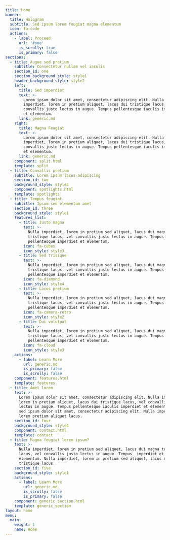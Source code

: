 ```yaml
---
title: Home
banner:
  title: Hologram
  subtitle: Sed ipsum lorem feugiat magna elementum
  icon: fa-code
  actions:
    - label: Proceed
      url: '#one'
      is_scrolly: true
      is_primary: false
sections:
  - title: Augue sed pretium
    subtitle: Consectetur nullam vel iaculis
    section_id: one
    section_background_style: style1
    header_background_style: style2
    left:
      title: Sed imperdiet
      text: >-
        Lorem ipsum dolor sit amet, consectetur adipiscing elit. Nulla
        imperdiet, lorem in pretium aliquet, lacus dui tristique lacus, vel
        convallis justo lectus in augue. Tempus pellentesque iaculis imperdiet
        et elementum.
      link: generic.md
    right:
      title: Magna Feugiat
      text: >-
        Lorem ipsum dolor sit amet, consectetur adipiscing elit. Nulla
        imperdiet, lorem in pretium aliquet, lacus dui tristique lacus, vel
        convallis justo lectus in augue. Tempus pellentesque iaculis imperdiet
        et elementum.
      link: generic.md
    component: split.html
    template: split
  - title: Convallis pretium
    subtitle: Lorem ipsum lacus adipiscing
    section_id: two
    background_style: style3
    component: spotlights.html
    template: spotlights
  - title: Tempus feugiat
    subtitle: Ipsum sed elementum amet
    section_id: three
    background_style: style1
    features_list:
      - title: Justo magna
        text: >-
          Nulla imperdiet, lorem in pretium sed aliquet, lacus dui magna
          tristique lacus, vel convallis justo lectus in augue. Tempus
          pellentesque imperdiet et elementum.
        icon: fa-cubes
        icon_style: style3
      - title: Sed trisique
        text: >-
          Nulla imperdiet, lorem in pretium sed aliquet, lacus dui magna
          tristique lacus, vel convallis justo lectus in augue. Tempus
          pellentesque imperdiet et elementum.
        icon: fa-diamond
        icon_style: style4
      - title: Lacus pretium
        text: >-
          Nulla imperdiet, lorem in pretium sed aliquet, lacus dui magna
          tristique lacus, vel convallis justo lectus in augue. Tempus
          pellentesque imperdiet et elementum.
        icon: fa-camera-retro
        icon_style: style2
      - title: Dui volutpat
        text: >-
          Nulla imperdiet, lorem in pretium sed aliquet, lacus dui magna
          tristique lacus, vel convallis justo lectus in augue. Tempus
          pellentesque imperdiet et elementum.
        icon: fa-cloud
        icon_style: style3
    actions:
      - label: Learn More
        url: generic.md
        is_primary: false
        is_scrolly: false
    component: features.html
    template: features
  - title: Amet lorem
    text: >-
      Lorem ipsum dolor sit amet, consectetur adipiscing elit. Nulla imperdiet,
      lorem in pretium aliquet, lacus dui tristique lacus, vel convallis justo
      lectus in augue. Tempus pellentesque iaculis imperdiet et elementum lorem
      sed ipsum dolor sit amet, consectetur adipiscing elit. Nulla imperdiet,
      lorem pretium aliquet lacus.
    section_id: four
    background_style: style4
    component: contact.html
    template: contact
  - title: Magna feugiat lorem ipsum?
    text: >-
      Nulla imperdiet, lorem in pretium sed aliquet, lacus dui magna tristique
      lacus, vel convallis justo lectus in augue. Tempus  imperdiet et
      elementum. Nulla imperdiet, lorem in pretium sed aliquet, lacus dui magna
      tristique lacus.
    section_id: five
    background_style: style1
    actions:
      - label: Learn More
        url: generic.md
        is_scrolly: false
        is_primary: false
    component: generic_section.html
    template: generic_section
layout: home
menu:
  main:
    weight: 1
    name: Home
---
```

